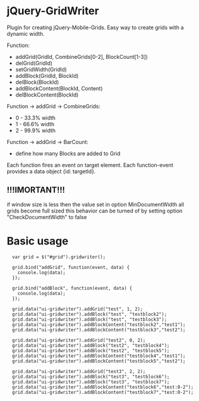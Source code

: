 jQuery-GridWriter
=================

Plugin for creating jQuery-Mobile-Grids.
Easy way to create grids with a dynamic width.

Function:
- addGrid(GridId, CombineGrids[0-2], BlockCount[1-3])
- delGrid(GridId)
- setGridWidth(GridId)
- addBlock(GridId, BlockId) 
- delBlock(BlockId)
- addBlockContent(BlockId, Content)
- delBlockContent(BlockId)
 
 
Function -> addGrid -> CombineGrids:
 - 0 - 33.3% width
 - 1 - 66.6% width
 - 2 - 99.9% width


Function -> addGrid -> BarCount:
 - define how many Blocks are added to Grid 
 

Each function fires an event on target element.
Each function-event provides a data object {id: targetId}.
 
!!!IMORTANT!!!
--------------
if window size is less then the value set in option MinDocumentWidth all grids become full sized
this behavior can be turned of by setting option "CheckDocumentWidth" to false

Basic usage
===========

	  var grid = $("#grid").gridwriter();	

	  grid.bind("addGrid", function(event, data) {
		console.log(data);
	  });
	 
	  grid.bind("addBlock", function(event, data) {
		console.log(data);
	  });
	  
	  grid.data("ui-gridwriter").addGrid("test", 1, 2);
	  grid.data("ui-gridwriter").addBlock("test", "testblock2");
	  grid.data("ui-gridwriter").addBlock("test", "testblock3");
	  grid.data("ui-gridwriter").addBlockContent("testblock2","test1");
	  grid.data("ui-gridwriter").addBlockContent("testblock3","test2");
	
	  grid.data("ui-gridwriter").addGrid("test2", 0, 2);
	  grid.data("ui-gridwriter").addBlock("test2", "testblock4");
	  grid.data("ui-gridwriter").addBlock("test2", "testblock5");
	  grid.data("ui-gridwriter").addBlockContent("testblock4","test1");
	  grid.data("ui-gridwriter").addBlockContent("testblock5","test2");
	  
	  grid.data("ui-gridwriter").addGrid("test3", 2, 2);
	  grid.data("ui-gridwriter").addBlock("test3", "testblock6");
	  grid.data("ui-gridwriter").addBlock("test3", "testblock7");
	  grid.data("ui-gridwriter").addBlockContent("testblock6","test:0-2");
	  grid.data("ui-gridwriter").addBlockContent("testblock7","test:0-2");
